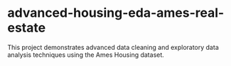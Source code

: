 # advanced-housing-eda-ames-real-estate
This project demonstrates advanced data cleaning and exploratory data analysis techniques using the Ames Housing dataset.
